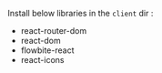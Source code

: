 Install below libraries in the `client` dir :
- react-router-dom
- react-dom
- flowbite-react
- react-icons